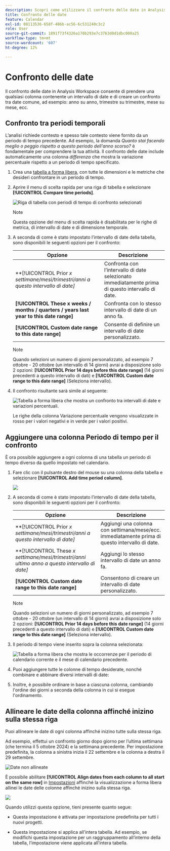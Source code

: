 ```yaml
---
description: Scopri come utilizzare il confronto delle date in Analysis Workspace, che consente di prendere una qualsiasi colonna contenente un intervallo di date e creare un confronto tra date comune.
title: Confronto delle date
feature: Calendar
exl-id: 08113536-658f-486b-ac56-6c531240c3c2
role: User
source-git-commit: 1891f73f4326a178b293e7c3763d0d1dbc000a25
workflow-type: tm+mt
source-wordcount: '607'
ht-degree: 12%

---
```


# Confronto delle date

Il confronto delle date in Analysis Workspace consente di prendere una qualsiasi colonna contenente un intervallo di date e di creare un confronto tra date comune, ad esempio: anno su anno, trimestre su trimestre, mese su mese, ecc.

## Confronto tra periodi temporali

L’analisi richiede contesto e spesso tale contesto viene fornito da un periodo di tempo precedente. Ad esempio, la domanda *Quanto stai facendo meglio o peggio rispetto a questo periodo dell&#39;anno scorso?* è fondamentale per comprendere la tua attività. Il confronto delle date include automaticamente una colonna *differenza* che mostra la variazione percentuale rispetto a un periodo di tempo specificato.

1. Crea una [tabella a forma libera](/help/analysis-workspace/visualizations/freeform-table/freeform-table.md), con tutte le dimensioni e le metriche che desideri confrontare in un periodo di tempo.
1. Aprire il menu di scelta rapida per una riga di tabella e selezionare **[!UICONTROL Compare time periods]**.

   ![Riga di tabella con periodi di tempo di confronto selezionati](assets/compare-time.png)

   >[!NOTE]
   >
   >Questa opzione del menu di scelta rapida è disabilitata per le righe di metrica, di intervallo di date e di dimensione temporale.

1. A seconda di come è stato impostato l’intervallo di date della tabella, sono disponibili le seguenti opzioni per il confronto:

   | Opzione | Descrizione |
   |---|---|
   | **[!UICONTROL Prior *x *settimane/mesi/trimestri/anni a questo intervallo di date]** | Confronta con l’intervallo di date selezionato immediatamente prima di questo intervallo di date. |
   | **[!UICONTROL These x weeks / months / quarters / years last year to this date range]** | Confronta con lo stesso intervallo di date di un anno fa. |
   | **[!UICONTROL Custom date range to this date range]** | Consente di definire un intervallo di date personalizzato. |

   >[!NOTE]
   >
   >Quando selezioni un numero di giorni personalizzato, ad esempio 7 ottobre - 20 ottobre (un intervallo di 14 giorni) avrai a disposizione solo 2 opzioni: **[!UICONTROL Prior 14 days before this date range]** (14 giorni precedenti a questo intervallo di dati) e **[!UICONTROL Custom date range to this date range]** (Seleziona intervallo).

1. Il confronto risultante sarà simile al seguente:

   ![Tabella a forma libera che mostra un confronto tra intervalli di date e variazioni percentuali.](assets/compare-time-result.png)

   Le righe della colonna Variazione percentuale vengono visualizzate in rosso per i valori negativi e in verde per i valori positivi.

## Aggiungere una colonna Periodo di tempo per il confronto

È ora possibile aggiungere a ogni colonna di una tabella un periodo di tempo diverso da quello impostato nel calendario.

1. Fare clic con il pulsante destro del mouse su una colonna della tabella e selezionare **[!UICONTROL Add time period column]**.

   ![](assets/add-time-period-column.png)

1. A seconda di come è stato impostato l’intervallo di date della tabella, sono disponibili le seguenti opzioni per il confronto:

   | Opzione | Descrizione |
   |---|---|
   | **[!UICONTROL Prior *x *settimane/mesi/trimestri/anni a questo intervallo di date]** | Aggiungi una colonna con settimana/mese/ecc. immediatamente prima di questo intervallo di date. |
   | **[!UICONTROL These *x *settimane/mesi/trimestri/anni ultimo anno a questo intervallo di date]** | Aggiungi lo stesso intervallo di date un anno fa. |
   | **[!UICONTROL Custom date range to this date range]** | Consentono di creare un intervallo di date personalizzato. |

   >[!NOTE]
   >
   >Quando selezioni un numero di giorni personalizzato, ad esempio 7 ottobre - 20 ottobre (un intervallo di 14 giorni) avrai a disposizione solo 2 opzioni: **[!UICONTROL Prior 14 days before this date range]** (14 giorni precedenti a questo intervallo di dati) e **[!UICONTROL Custom date range to this date range]** (Seleziona intervallo).

1. Il periodo di tempo viene inserito sopra la colonna selezionata:

   ![Tabella a forma libera che mostra le occorrenze per il periodo di calendario corrente e il mese di calendario precedente.](assets/add-time-period-column2.png)

1. Puoi aggiungere tutte le colonne di tempo desiderate, nonché combinare e abbinare diversi intervalli di date:

1. Inoltre, è possibile ordinare in base a ciascuna colonna, cambiando l&#39;ordine dei giorni a seconda della colonna in cui si esegue l&#39;ordinamento.

## Allineare le date della colonna affinché inizino sulla stessa riga

Puoi allineare le date di ogni colonna affinché inizino tutte sulla stessa riga.

Ad esempio, effettui un confronto giorno dopo giorno per l’ultima settimana (che termina il 5 ottobre 2024) e la settimana precedente. Per impostazione predefinita, la colonna a sinistra inizia il 22 settembre e la colonna a destra il 29 settembre.

![Date non allineate](assets/not-align-dates.png)

È possibile abilitare **[!UICONTROL Align dates from each column to all start on the same row]** in [Impostazioni](/help/analysis-workspace/visualizations/freeform-table/freeform-table.md#settings-1) affinché la visualizzazione a forma libera allinei le date delle colonne affinché inizino sulla stessa riga.

![](assets/align-dates.png)

Quando utilizzi questa opzione, tieni presente quanto segue:

* Questa impostazione è attivata per impostazione predefinita per tutti i nuovi progetti.

* Questa impostazione si applica all&#39;intera tabella. Ad esempio, se modifichi questa impostazione per un raggruppamento all’interno della tabella, l’impostazione viene applicata all’intera tabella.

